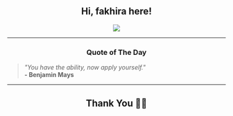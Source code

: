 <h2 align="center"> Hi, fakhira here!</h2>

<p align="center">
<a href="https://github.com/fakhiralkda" alt="github streak"><img src="https://dvst-streak.herokuapp.com/?user=fakhiralkda&theme=tokyonight&fire=DD472C"></a>
</p>

<hr>
<h3 align="center">Quote of The Day</h3>
<p align="center">
<blockquote>
<i>"You have the ability, now apply yourself."</i>
<br>
<b>- Benjamin Mays</b>
</blockquote>
</p>


<hr>
<h2 align="center">Thank You 🙏🏼</h2>
